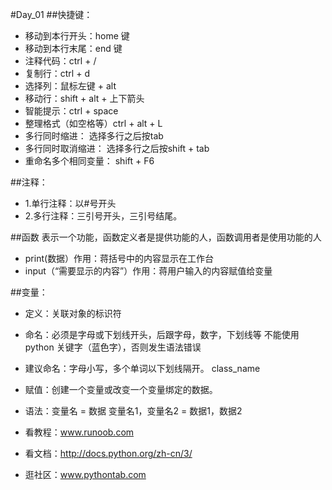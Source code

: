 #Day_01
##快捷键：
- 移动到本行开头：home 键
- 移动到本行末尾：end 键
- 注释代码：ctrl + /
- 复制行：ctrl + d
- 选择列：鼠标左键 + alt
- 移动行：shift + alt + 上下箭头
- 智能提示：ctrl + space
- 整理格式（如空格等）ctrl + alt + L
- 多行同时缩进： 选择多行之后按tab
- 多行同时取消缩进： 选择多行之后按shift + tab
- 重命名多个相同变量： shift + F6

##注释：
- 1.单行注释：以#号开头
- 2.多行注释：三引号开头，三引号结尾。

##函数
表示一个功能，函数定义者是提供功能的人，函数调用者是使用功能的人
- print(数据）作用：蒋括号中的内容显示在工作台
- input（“需要显示的内容”）作用：蒋用户输入的内容赋值给变量

##变量：
- 定义：关联对象的标识符
- 命名：必须是字母或下划线开头，后跟字母，数字，下划线等
      不能使用python 关键字（蓝色字），否则发生语法错误
- 建议命名：字母小写，多个单词以下划线隔开。
          class_name
- 赋值：创建一个变量或改变一个变量绑定的数据。
- 语法：变量名 = 数据
变量名1，变量名2 = 数据1，数据2

- 看教程：www.runoob.com
- 看文档：http://docs.python.org/zh-cn/3/
- 逛社区：www.pythontab.com